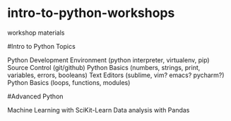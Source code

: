 intro-to-python-workshops
=========================

workshop materials


#Intro to Python Topics

Python Development Environment (python interpreter, virtualenv, pip)
Source Control (git/github)
Python Basics (numbers, strings, print, variables, errors, booleans)
Text Editors (sublime, vim? emacs? pycharm?)
Python Basics (loops, functions, modules)

#Advanced Python

Machine Learning with SciKit-Learn
Data analysis with Pandas

